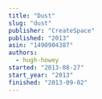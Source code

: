 ```yaml
---
title: "Dust"
slug: "dust"
publisher: "CreateSpace"
published: "2013"
asin: "1490904387"
authors:
  - hugh-howey
started: "2013-08-27"
start_year: "2013"
finished: "2013-09-02"
---
```

